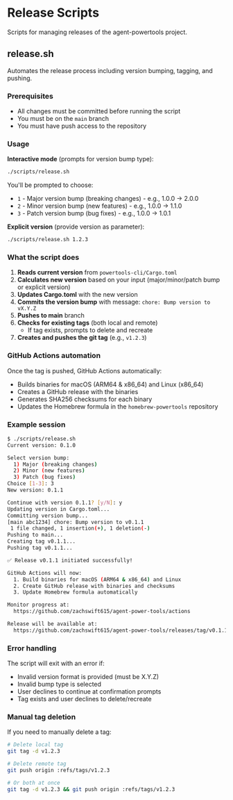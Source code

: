 # Release Scripts

Scripts for managing releases of the agent-powertools project.

## release.sh

Automates the release process including version bumping, tagging, and pushing.

### Prerequisites

- All changes must be committed before running the script
- You must be on the `main` branch
- You must have push access to the repository

### Usage

**Interactive mode** (prompts for version bump type):
```bash
./scripts/release.sh
```

You'll be prompted to choose:
- `1` - Major version bump (breaking changes) - e.g., 1.0.0 → 2.0.0
- `2` - Minor version bump (new features) - e.g., 1.0.0 → 1.1.0
- `3` - Patch version bump (bug fixes) - e.g., 1.0.0 → 1.0.1

**Explicit version** (provide version as parameter):
```bash
./scripts/release.sh 1.2.3
```

### What the script does

1. **Reads current version** from `powertools-cli/Cargo.toml`
2. **Calculates new version** based on your input (major/minor/patch bump or explicit version)
3. **Updates Cargo.toml** with the new version
4. **Commits the version bump** with message: `chore: Bump version to vX.Y.Z`
5. **Pushes to main** branch
6. **Checks for existing tags** (both local and remote)
   - If tag exists, prompts to delete and recreate
7. **Creates and pushes the git tag** (e.g., `v1.2.3`)

### GitHub Actions automation

Once the tag is pushed, GitHub Actions automatically:
- Builds binaries for macOS (ARM64 & x86_64) and Linux (x86_64)
- Creates a GitHub release with the binaries
- Generates SHA256 checksums for each binary
- Updates the Homebrew formula in the `homebrew-powertools` repository

### Example session

```bash
$ ./scripts/release.sh
Current version: 0.1.0

Select version bump:
  1) Major (breaking changes)
  2) Minor (new features)
  3) Patch (bug fixes)
Choice [1-3]: 3
New version: 0.1.1

Continue with version 0.1.1? [y/N]: y
Updating version in Cargo.toml...
Committing version bump...
[main abc1234] chore: Bump version to v0.1.1
 1 file changed, 1 insertion(+), 1 deletion(-)
Pushing to main...
Creating tag v0.1.1...
Pushing tag v0.1.1...

✅ Release v0.1.1 initiated successfully!

GitHub Actions will now:
  1. Build binaries for macOS (ARM64 & x86_64) and Linux
  2. Create GitHub release with binaries and checksums
  3. Update Homebrew formula automatically

Monitor progress at:
  https://github.com/zachswift615/agent-power-tools/actions

Release will be available at:
  https://github.com/zachswift615/agent-power-tools/releases/tag/v0.1.1
```

### Error handling

The script will exit with an error if:
- Invalid version format is provided (must be X.Y.Z)
- Invalid bump type is selected
- User declines to continue at confirmation prompts
- Tag exists and user declines to delete/recreate

### Manual tag deletion

If you need to manually delete a tag:

```bash
# Delete local tag
git tag -d v1.2.3

# Delete remote tag
git push origin :refs/tags/v1.2.3

# Or both at once
git tag -d v1.2.3 && git push origin :refs/tags/v1.2.3
```
